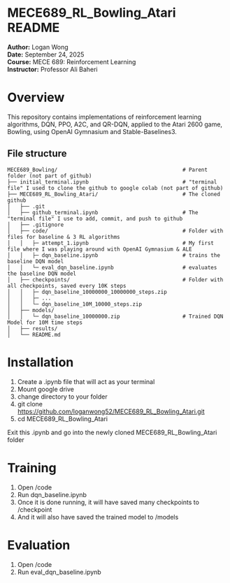 # MECE689_RL_Bowling_Atari README

**Author:** Logan Wong
<br>
**Date:** September 24, 2025
<br>
**Course:** MECE 689: Reinforcement Learning
<br>
**Instructor:** Professor Ali Baheri

# Overview
This repository contains implementations of reinforcement learning algorithms, DQN, PPO, A2C, and QR-DQN, applied to the Atari 2600 game, Bowling, using OpenAI Gymnasium and Stable-Baselines3.

## File structure
```
MECE689_Bowling/                                        # Parent folder (not part of github)
├── initial_terminal.ipynb                              # "terminal file" I used to clone the github to google colab (not part of github)
├── MECE689_RL_Bowling_Atari/                           # The cloned github
│   ├── .git
│   ├── github_terminal.ipynb                           # The "terminal file" I use to add, commit, and push to github
│   ├── .gitignore
│   ├── code/                                           # Folder with files for baseline & 3 RL algorithms
│   │   ├─ attempt_1.ipynb                              # My first file where I was playing around with OpenAI Gymnasium & ALE
│   │   ├─ dqn_baseline.ipynb                           # trains the baseline DQN model
│   │   └─ eval_dqn_baseline.ipynb                      # evaluates the baseline DQN model
│   ├── checkpoints/                                    # Folder with all checkpoints, saved every 10K steps
│   │   ├─ dqn_baseline_10000000_10000000_steps.zip
│   │   ├─ ...
│   │   └─ dqn_baseline_10M_10000_steps.zip
│   ├── models/
│   │   └─ dqn_baseline_10000000.zip                    # Trained DQN Model for 10M time steps
│   ├── results/
│   └── README.md
```
# Installation

1. Create a .ipynb file that will act as your terminal
2. Mount google drive
3. change directory to your folder
4. git clone https://github.com/loganwong52/MECE689_RL_Bowling_Atari.git
5. cd MECE689_RL_Bowling_Atari

Exit this .ipynb and go into the newly cloned MECE689_RL_Bowling_Atari folder

# Training
1. Open /code
2. Run dqn_baseline.ipynb
3. Once it is done running, it will have saved many checkpoints to /checkpoint
4. And it will also have saved the trained model to /models

# Evaluation
1. Open /code
2. Run eval_dqn_baseline.ipynb


